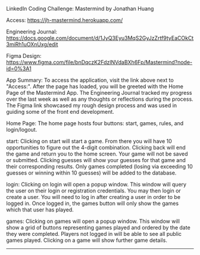 LinkedIn Coding Challenge: Mastermind by Jonathan Huang

Access: https://jh-mastermind.herokuapp.com/

Engineering Journal: https://docs.google.com/document/d/1JyQ3Eyu3MqS2GyJzZrtf9tyEaCOkCt3miRh1uOXnUxg/edit

Figma Design: https://www.figma.com/file/bnDqczK2FdzlNVdaBXh6Fp/Mastermind?node-id=0%3A1

App Summary:
To access the application, visit the link above next to "Access:". After the page has loaded, you will be greeted with the Home Page of the Mastermind App. The Engineering Journal tracked my progress over the last week as well as any thoughts or reflections during the process. The Figma link showcased my rough design process and was used in guiding some of the front end development.

Home Page:
The home page hosts four buttons: start, games, rules, and login/logout.

start:
Clicking on start will start a game. From there you will have 10 opportunities to figure out the 4-digit combination. Clicking back will end the game and return you to the home screen. Your game will not be saved or submitted. Clicking guesses will show your guesses for that game and their corresponding results. Only games completed (losing via exceeding 10 guesses or winning within 10 guesses) will be added to the database.

login:
Clicking on login will open a popup window.
This window will query the user on their login or registration credentials. You may then login or create a user. You will need to log in after creating a user in order to be logged in. Once logged in, the games button will only show the games which that user has played.

games:
Clicking on games will open a popup window.
This window will show a grid of buttons representing games played and ordered by the date they were completed. Players not logged in will be able to see all public games played. Clicking on a game will show further game details.

---